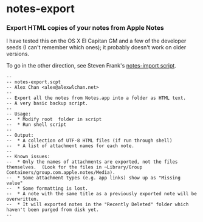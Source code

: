 # notes-export

### Export HTML copies of your notes from Apple Notes

I have tested this on the OS X El Capitan GM and a few of the developer seeds (I can't remember which ones); it probably doesn't work on older versions.

To go in the other direction, see Steven Frank's [notes-import script](https://github.com/panicsteve/notes-import).

    --
    -- notes-export.scpt
    -- Alex Chan <alex@alexwlchan.net>
    --
    -- Export all the notes from Notes.app into a folder as HTML text.
    -- A very basic backup script.
    --
    -- Usage:
    --  * Modify root  folder in script
    --  * Run shell script
    --
    -- Output:
    --  * A collection of UTF-8 HTML files (if run through shell)
    --  * A list of attachment names for each note.
    --
    -- Known issues:
    --  * Only the names of attachments are exported, not the files themselves.  (Look for the files in ~Library/Group Containers/group.com.apple.notes/Media).
    --  * Some attachment types (e.g. app links) show up as "Missing value"
    --  * Some formatting is lost.
    --  * A note with the same title as a previously exported note will be overwritten.
    --  * It will exported notes in the "Recently Deleted" folder which haven't been purged from disk yet.
    --
